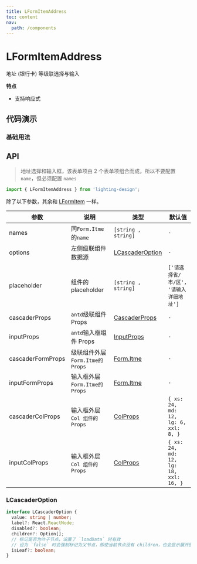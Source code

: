 ```yaml
---
title: LFormItemAddress
toc: content
nav:
  path: /components
---
```


# LFormItemAddress

地址 (银行卡) 等级联选择与输入

**特点**

- 支持响应式

## 代码演示

### 基础用法

<code src='./demos/Demo1.tsx'></code>

## API

> 地址选择和输入框，该表单项由 2 个表单项组合而成，所以不要配置 `name`，但必须配置 `names`

```ts
import { LFormItemAddress } from 'lighting-design';
```

除了以下参数，其余和 [LFormItem](/components/form-item) 一样。

| 参数              | 说明                            | 类型                                                             | 默认值                                 |
| ----------------- | ------------------------------- | ---------------------------------------------------------------- | -------------------------------------- |
| names             | 同`Form.Itme`的`name`           | `[string , string]`                                              | `-`                                    |
| options           | 左侧级联组件数据源              | [LCascaderOption](/components/form-item-address#lcascaderoption) | `-`                                    |
| placeholder       | 组件的 placeholder              | `[string , string]`                                              | `['请选择省/市/区', '请输入详细地址']` |
| cascaderProps     | `antd`级联组件 Props            | [CascaderProps](https://ant.design/components/cascader-cn#api)   | `-`                                    |
| inputProps        | `antd`输入框组件 Props          | [InputProps](https://ant.design/components/input-cn#api)         | `-`                                    |
| cascaderFormProps | 级联组件外层`Form.Itme的 Props` | [Form.Itme](https://ant.design/components/input-cn#api)          | `-`                                    |
| inputFormProps    | 输入框外层`Form.Itme的 Props`   | [Form.Itme](https://ant.design/components/input-cn#api)          | `-`                                    |
| cascaderColProps  | 输入框外层`Col 组件的 Props`    | [ColProps](https://ant.design/components/grid-cn#col)            | `{ xs: 24, md: 12, lg: 6, xxl: 8, }`   |
| inputColProps     | 输入框外层`Col 组件的 Props`    | [ColProps](https://ant.design/components/grid-cn#col)            | `{ xs: 24, md: 12, lg: 18, xxl: 16, }` |

### LCascaderOption

```ts
interface LCascaderOption {
  value: string | number;
  label?: React.ReactNode;
  disabled?: boolean;
  children?: Option[];
  // 标记是否为叶子节点，设置了 `loadData` 时有效
  // 设为 `false` 时会强制标记为父节点，即使当前节点没有 children，也会显示展开图标
  isLeaf?: boolean;
}
```

